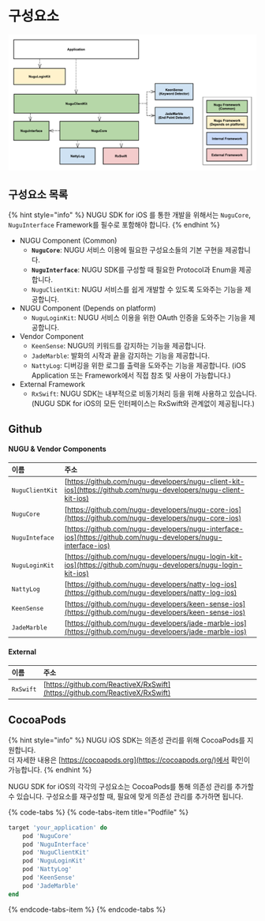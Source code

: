 # 구성요소

![](../../../.gitbook/assets/ios-open-sdk-architecture-3.png)

## 구성요소 목록

{% hint style="info" %}
NUGU SDK for iOS 를 통한 개발을 위해서는 `NuguCore`, `NuguInterface` Framework를 필수로 포함해야 합니다.
{% endhint %}

* NUGU Component \(Common\)
  * **`NuguCore`**: NUGU 서비스 이용에 필요한 구성요소들의 기본 구현을 제공합니다.
  * **`NuguInterface`**: NUGU SDK를 구성할 때 필요한 Protocol과 Enum을 제공합니다.
  * `NuguClientKit`: NUGU 서비스를 쉽게 개발할 수 있도록 도와주는 기능을 제공합니다.
* NUGU Component \(Depends on platform\)
  * `NuguLoginKit`: NUGU 서비스 이용을 위한 OAuth 인증을 도와주는 기능을 제공합니다.
* Vendor Component
  * `KeenSense`: NUGU의 키워드를 감지하는 기능을 제공합니다.
  * `JadeMarble`: 발화의 시작과 끝을 감지하는 기능을 제공합니다.
  * `NattyLog`: 디버깅을 위한 로그를 출력을 도와주는 기능을 제공합니다. \(iOS Application 또는 Framework에서 직접 참조 및 사용이 가능합니다.\)
* External Framework
  * `RxSwift`: NUGU SDK는 내부적으로 비동기처리 등을 위해 사용하고 있습니다.  \(NUGU SDK for iOS의 모든 인터페이스는 RxSwift와 관계없이 제공됩니다.\)

## Github

#### NUGU & Vendor Components

| 이름 | 주소 |
| :--- | :--- |
| `NuguClientKit` | [https://github.com/nugu-developers/nugu-client-kit-ios](https://github.com/nugu-developers/nugu-client-kit-ios) |
| `NuguCore` | [https://github.com/nugu-developers/nugu-core-ios](https://github.com/nugu-developers/nugu-core-ios) |
| `NuguInteface` | [https://github.com/nugu-developers/nugu-interface-ios](https://github.com/nugu-developers/nugu-interface-ios) |
| `NuguLoginKit` | [https://github.com/nugu-developers/nugu-login-kit-ios](https://github.com/nugu-developers/nugu-login-kit-ios) |
| `NattyLog` | [https://github.com/nugu-developers/natty-log-ios](https://github.com/nugu-developers/natty-log-ios) |
| `KeenSense` | [https://github.com/nugu-developers/keen-sense-ios](https://github.com/nugu-developers/keen-sense-ios) |
| `JadeMarble` | [https://github.com/nugu-developers/jade-marble-ios](https://github.com/nugu-developers/jade-marble-ios) |

#### External

| 이름 | 주소 |
| :--- | :--- |
| `RxSwift` | [https://github.com/ReactiveX/RxSwift](https://github.com/ReactiveX/RxSwift) |

## CocoaPods

{% hint style="info" %}
NUGU iOS SDK는 의존성 관리를 위해 CocoaPods를 지원합니다.  
더 자세한 내용은 [https://cocoapods.org](https://cocoapods.org/)에서 확인이 가능합니다.
{% endhint %}

NUGU SDK for iOS의 각각의 구성요소는 CocoaPods를 통해 의존성 관리를 추가할 수 있습니다. 구성요소를 재구성할 때, 필요에 맞게 의존성 관리를 추가하면 됩니다.

{% code-tabs %}
{% code-tabs-item title="Podfile" %}
```ruby
target 'your_application' do
    pod 'NuguCore'
    pod 'NuguInterface'
    pod 'NuguClientKit'
    pod 'NuguLoginKit'
    pod 'NattyLog'
    pod 'KeenSense'
    pod 'JadeMarble'
end
```
{% endcode-tabs-item %}
{% endcode-tabs %}

